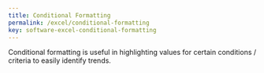 ```yaml
---
title: Conditional Formatting
permalink: /excel/conditional-formatting
key: software-excel-conditional-formatting
---
```


Conditional formatting is useful in highlighting values for certain conditions / criteria to easily identify trends.

